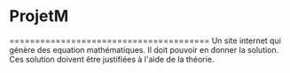 # ProjetM
=======================================
Un site internet qui génère des equation mathématiques.
Il doit pouvoir en donner la solution.
Ces solution doivent être justifiées à l'aide de la théorie.

